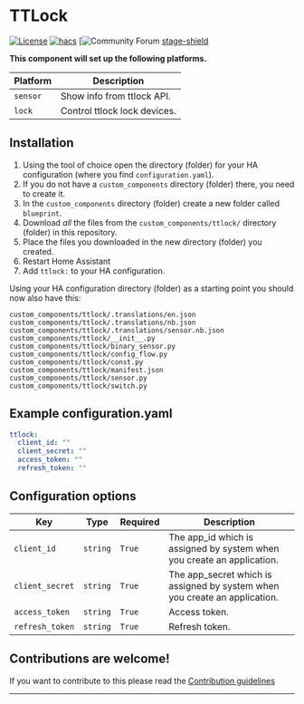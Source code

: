 # TTLock

[![License][license-shield]](LICENSE.md)
[![hacs][hacsbadge]][hacs]
[![Community Forum][forum-shield]
[stage-shield]

**This component will set up the following platforms.**

Platform | Description
-- | --
`sensor` | Show info from ttlock API.
`lock` | Control ttlock lock devices.

## Installation

1. Using the tool of choice open the directory (folder) for your HA configuration (where you find `configuration.yaml`).
2. If you do not have a `custom_components` directory (folder) there, you need to create it.
3. In the `custom_components` directory (folder) create a new folder called `blueprint`.
4. Download _all_ the files from the `custom_components/ttlock/` directory (folder) in this repository.
5. Place the files you downloaded in the new directory (folder) you created.
6. Restart Home Assistant
7. Add `ttlock:` to your HA configuration.

Using your HA configuration directory (folder) as a starting point you should now also have this:

```text
custom_components/ttlock/.translations/en.json
custom_components/ttlock/.translations/nb.json
custom_components/ttlock/.translations/sensor.nb.json
custom_components/ttlock/__init__.py
custom_components/ttlock/binary_sensor.py
custom_components/ttlock/config_flow.py
custom_components/ttlock/const.py
custom_components/ttlock/manifest.json
custom_components/ttlock/sensor.py
custom_components/ttlock/switch.py
```

## Example configuration.yaml

```yaml
ttlock:
  client_id: ""
  client_secret: ""
  access_token: ""
  refresh_token: ""
```

## Configuration options

Key | Type | Required | Description
-- | -- | -- | --
`client_id` | `string` | `True` | The app_id which is assigned by system when you create an application.
`client_secret` | `string` | `True` | The app_secret which is assigned by system when you create an application.
`access_token` | `string` | `True` | Access token.
`refresh_token` | `string` | `True` | Refresh token.

## Contributions are welcome!

If you want to contribute to this please read the [Contribution guidelines](CONTRIBUTING.md)

***
[stage-shield]: https://img.shields.io/badge/stage-brightred.svg?style=for-the-badge
[blueprint]: https://github.com/custom-components/blueprint
[buymecoffee]: https://www.buymeacoffee.com/ludeeus
[buymecoffeebadge]: https://img.shields.io/badge/buy%20me%20a%20coffee-donate-yellow.svg?style=for-the-badge
[commits-shield]: https://img.shields.io/github/commit-activity/y/custom-components/blueprint.svg?style=for-the-badge
[commits]: https://github.com/custom-components/blueprint/commits/master
[hacs]: https://github.com/custom-components/hacs
[hacsbadge]: https://img.shields.io/badge/HACS-Custom-orange.svg?style=for-the-badge
[discord]: https://discord.gg/Qa5fW2R
[discord-shield]: https://img.shields.io/discord/330944238910963714.svg?style=for-the-badge
[exampleimg]: example.png
[forum-shield]: https://img.shields.io/badge/community-forum-brightgreen.svg?style=for-the-badge
[forum]: https://community.home-assistant.io/
[license-shield]: https://img.shields.io/github/license/custom-components/blueprint.svg?style=for-the-badge
[maintenance-shield]: https://img.shields.io/badge/maintainer-Joakim%20Sørensen%20%40ludeeus-blue.svg?style=for-the-badge
[releases-shield]: https://img.shields.io/github/release/custom-components/blueprint.svg?style=for-the-badge
[releases]: https://github.com/custom-components/blueprint/releases
